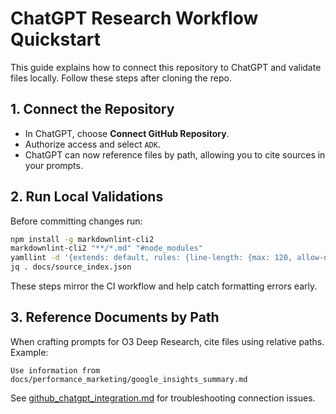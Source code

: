 # ChatGPT Research Workflow Quickstart

This guide explains how to connect this repository to ChatGPT and validate files locally. Follow these steps after cloning the repo.

## 1. Connect the Repository
- In ChatGPT, choose **Connect GitHub Repository**.
- Authorize access and select `ADK`.
- ChatGPT can now reference files by path, allowing you to cite sources in your prompts.

## 2. Run Local Validations
Before committing changes run:

```bash
npm install -g markdownlint-cli2
markdownlint-cli2 "**/*.md" "#node_modules"
yamllint -d '{extends: default, rules: {line-length: {max: 120, allow-non-breakable-inline-mappings: true}}}' .
jq . docs/source_index.json
```

These steps mirror the CI workflow and help catch formatting errors early.

## 3. Reference Documents by Path
When crafting prompts for O3 Deep Research, cite files using relative paths. Example:

```text
Use information from docs/performance_marketing/google_insights_summary.md
```

See [github_chatgpt_integration.md](github_chatgpt_integration.md) for troubleshooting connection issues.
